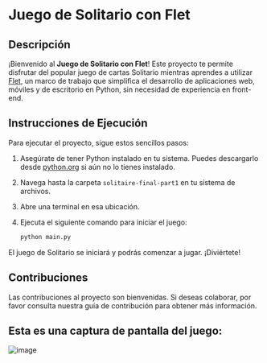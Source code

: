 # Juego de Solitario con Flet

## Descripción

¡Bienvenido al **Juego de Solitario con Flet**! Este proyecto te permite disfrutar del popular juego de cartas Solitario mientras aprendes a utilizar [Flet](https://flet.dev/), un marco de trabajo que simplifica el desarrollo de aplicaciones web, móviles y de escritorio en Python, sin necesidad de experiencia en front-end.

## Instrucciones de Ejecución

Para ejecutar el proyecto, sigue estos sencillos pasos:

1. Asegúrate de tener Python instalado en tu sistema. Puedes descargarlo desde [python.org](https://www.python.org/downloads/) si aún no lo tienes instalado.

2. Navega hasta la carpeta `solitaire-final-part1` en tu sistema de archivos.

3. Abre una terminal en esa ubicación.

4. Ejecuta el siguiente comando para iniciar el juego:

   ```bash
   python main.py

El juego de Solitario se iniciará y podrás comenzar a jugar. ¡Diviértete!

## Contribuciones
Las contribuciones al proyecto son bienvenidas. Si deseas colaborar, por favor consulta nuestra guía de contribución para obtener más información.

## Esta es una captura de pantalla del juego:
![image](https://github.com/GabriellyFerreiraa/solitaire-game/assets/105613058/b4a81db3-a0a9-4874-81b5-f4fff495892b)
